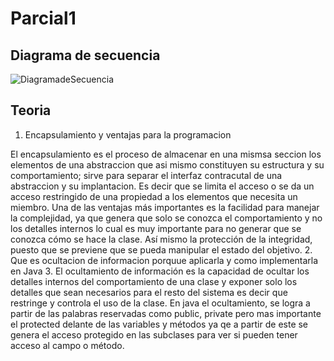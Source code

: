 # Parcial1
## Diagrama de secuencia
![DiagramadeSecuencia](https://user-images.githubusercontent.com/80064766/110187850-d5a1cc00-7de7-11eb-89e9-31abc28f1598.jpg)
## Teoria
1. Encapsulamiento y ventajas para la programacion 

El encapsulamiento es el proceso de almacenar en una mismsa seccion los elementos de una abstraccion que asi mismo constituyen su estructura y su comportamiento; sirve para separar el interfaz contracutal de una abstraccion y su implantacion. Es decir que se limita el acceso o se da un acceso restringido de una propiedad a los elementos que necesita un miembro.
Una de las ventajas más importantes es la facilidad para manejar la complejidad, ya que genera que solo se conozca el comportamiento y no los detalles internos lo cual es muy importante para no generar que se conozca cómo se hace la clase. Así mismo la protección de la integridad, puesto que se previene que se pueda manipular el estado del objetivo.
2. Que es ocultacion de informacion porquue aplicarla y como implementarla en Java
3. 
El ocultamiento de información es la capacidad de ocultar los detalles internos del comportamiento de una clase y exponer solo los detalles que sean necesarios para el resto del sistema es decir que restringe y controla el uso de la clase. En java el ocultamiento, se logra a partir de las palabras reservadas como public, private pero mas importante el  protected delante de las variables y métodos ya qe a partir de este se genera el acceso protegido en las subclases para ver si pueden tener acceso al campo o método.
